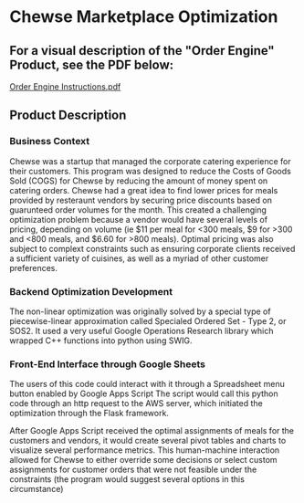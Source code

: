 # Chewse Marketplace Optimization

## For a visual description of the "Order Engine" Product, see the PDF below:

[Order Engine Instructions.pdf](https://github.com/nicholaslwright/marketplaceOptimization/files/7290533/Order.Engine.Instructions.pdf)

## Product Description

### Business Context

Chewse was a startup that managed the corporate catering experience for their customers.
This program was designed to reduce the Costs of Goods Sold (COGS) for Chewse by reducing
the amount of money spent on catering orders. Chewse had a great idea to find lower prices for 
meals provided by resteraunt vendors by securing price discounts based on guarunteed order
volumes for the month. This created a challenging optimization problem because a vendor would have
several levels of pricing, depending on volume (ie $11 per meal for <300 meals, $9 for >300 and <800 meals, and $6.60 for >800 meals).
Optimal pricing was also subject to complext constraints such as ensuring corporate clients
received a sufficient variety of cuisines, as well as a myriad of other customer preferences.

### Backend Optimization Development

The non-linear optimization was originally solved by a special type of piecewise-linear approximation
called Specialed Ordered Set - Type 2, or SOS2. It used a very useful Google Operations Research library
which wrapped C++ functions into python using SWIG.

### Front-End Interface through Google Sheets

The users of this code could interact with it through a Spreadsheet menu button enabled by Google Apps Script
The script would call this python code through an http request to the AWS server, which initiated the optimization
through the Flask framework.

After Google Apps Script received the optimal assignments of meals for the customers and vendors, it would create 
several pivot tables and charts to visualize several performance metrics. This human-machine interaction
allowed for Chewse to either override some decisions or select custom assignments for customer
orders that were not feasible under the constraints (the program would suggest several options in this circumstance)


